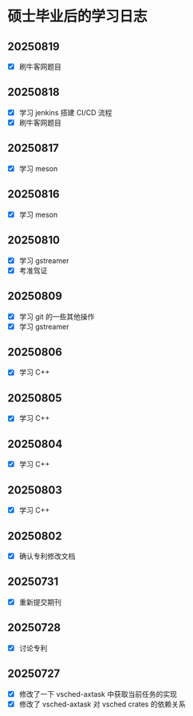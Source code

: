 # 硕士毕业后的学习日志

## 20250819

- [x] 刷牛客网题目

## 20250818

- [x] 学习 jenkins 搭建 CI/CD 流程
- [x] 刷牛客网题目

## 20250817

- [x] 学习 meson

## 20250816

- [x] 学习 meson

## 20250810

- [x] 学习 gstreamer
- [x] 考准驾证

## 20250809

- [x] 学习 git 的一些其他操作
- [x] 学习 gstreamer

## 20250806

- [x] 学习 C++

## 20250805

- [x] 学习 C++

## 20250804

- [x] 学习 C++

## 20250803

- [x] 学习 C++

## 20250802

- [x] 确认专利修改文档

## 20250731

- [x] 重新提交期刊

## 20250728

- [x] 讨论专利

## 20250727

- [x] 修改了一下 vsched-axtask 中获取当前任务的实现
- [x] 修改了 vsched-axtask 对 vsched crates 的依赖关系